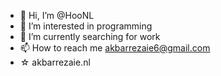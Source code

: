 - 👋 Hi, I’m @HooNL
- 👀 I’m interested in programming
- 🌱 I’m currently searching for work
- 📫 How to reach me akbarrezaie6@gmail.com
- &star;   akbarrezaie.nl

<!---
HooNL/HooNL is a ✨ special ✨ repository because its `README.md` (this file) appears on your GitHub profile.
You can click the Preview link to take a look at your changes.
--->
